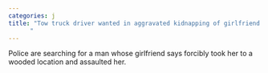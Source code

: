 ```yaml
---
categories: j
title: "Tow truck driver wanted in aggravated kidnapping of girlfriend
      "
---
```

Police are searching for a man whose girlfriend says forcibly took her to a wooded location and assaulted her. 
      